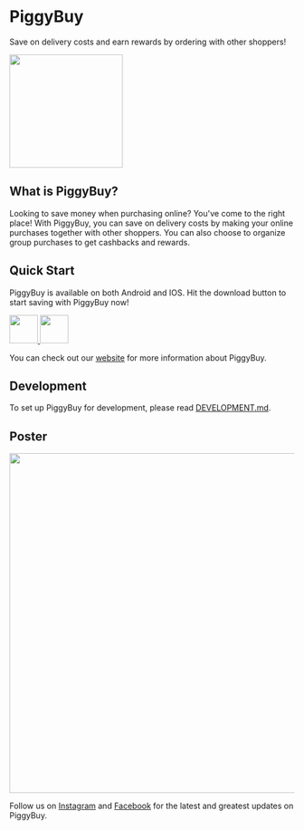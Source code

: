 # PiggyBuy
Save on delivery costs and earn rewards by ordering with other shoppers! 

<img src="https://user-images.githubusercontent.com/46853051/99899876-67794380-2ce7-11eb-89d7-2b637cae33a4.png" height="200" />

## What is PiggyBuy?
Looking to save money when purchasing online? You've come to the right place! With PiggyBuy, you can save on delivery costs by making your online purchases together with other shoppers. You can also choose to organize group purchases to get cashbacks and rewards. 

## Quick Start 
PiggyBuy is available on both Android and IOS. Hit the download button to start saving with PiggyBuy now! 

<a href="http://piggybuy.app.link/EPnehatPibb"> <img src="https://piggybuy.app/static/appStore-acb97b548079dbbe3541853195505bc8.svg" height="50" /> </a> <a href="https://play.google.com/store/apps/details?id=com.team8.groupbuyapp"> <img src="https://piggybuy.app/static/playStore-db9b21a1c41f3dcd9731e1e7acfdbb57.png" height="50" /> </a>

You can check out our [website](https://piggybuy.app/) for more information about PiggyBuy.

## Development
To set up PiggyBuy for development, please read [DEVELOPMENT.md](https://github.com/cs3216team8/groupbuyapp/blob/main/DEVELOPMENT.md).

## Poster
<img src="https://user-images.githubusercontent.com/46853051/99901098-11a89980-2cef-11eb-972e-a539e3a6bafc.png" width="600"/>

Follow us on [Instagram](https://www.instagram.com/piggybuy.app/) and [Facebook](https://www.facebook.com/piggybuyapp) for the latest and greatest updates on PiggyBuy.
